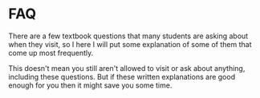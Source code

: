 # FAQ

There are a few textbook questions that many students are asking about when they visit, so I here I will put some explanation of some of them that come up most frequently.

This doesn't mean you still aren't allowed to visit or ask about anything, including these questions. But if these written explanations are good enough for you then it might save you some time.

